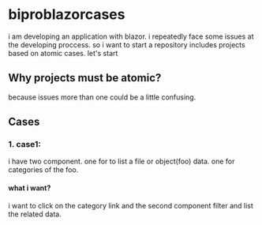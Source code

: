 # biproblazorcases
i am developing an application with blazor. i repeatedly face some issues at the developing proccess. so i want to start a repository includes projects based on atomic cases. let's start 

## Why projects must be atomic?
because issues more than one could be a little confusing.

## Cases
### 1. case1: 
i have two component. one for to list a file or object(foo) data. one for categories of the foo. 
#### what i want?
i want to click on the category link and the second component filter and list the related data.
